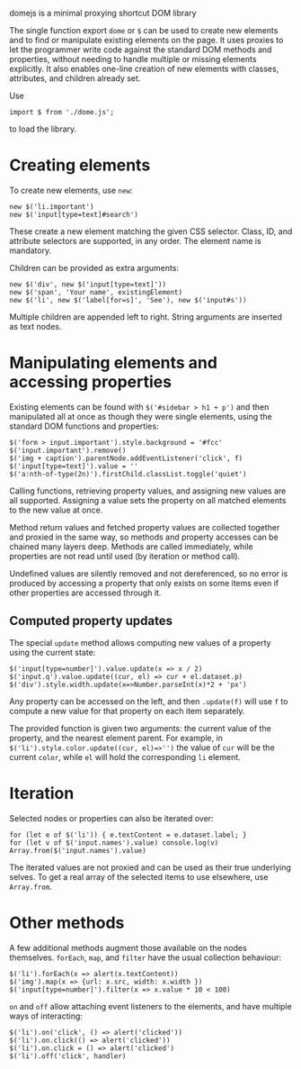 domejs is a minimal proxying shortcut DOM library

The single function export `dome` or `$` can be used to create
new elements and to find or manipulate existing elements on the
page. It uses proxies to let the programmer write code against
the standard DOM methods and properties, without needing to
handle multiple or missing elements explicitly. It also
enables one-line creation of new elements with classes,
attributes, and children already set.

Use

    import $ from './dome.js';
to load the library.

# Creating elements

To create new elements, use `new`:

    new $('li.important')
    new $('input[type=text]#search')
These create a new element matching the given CSS selector.
Class, ID, and attribute selectors are supported, in any order.
The element name is mandatory.

Children can be provided as extra arguments:

    new $('div', new $('input[type=text]'))
    new $('span', 'Your name', existingElement)
    new $('li', new $('label[for=s]', 'See'), new $('input#s'))
Multiple children are appended left to right. String arguments
are inserted as text nodes.

# Manipulating elements and accessing properties

Existing elements can be found with `$('#sidebar > h1 + p')`
and then manipulated all at once as though they were single
elements, using the standard DOM functions and properties:

    $('form > input.important').style.background = '#fcc'
    $('input.important').remove()
    $('img + caption').parentNode.addEventListener('click', f)
    $('input[type=text]').value = ''
    $('a:nth-of-type(2n)').firstChild.classList.toggle('quiet')
Calling functions, retrieving property values, and assigning
new values are all supported. Assigning a value sets the
property on all matched elements to the new value at once.

Method return values and fetched property values are collected
together and proxied in the same way, so methods and property
accesses can be chained many layers deep. Methods are called
immediately, while properties are not read until used (by
iteration or method call).

Undefined values are silently removed and not dereferenced, so
no error is produced by accessing a property that only exists
on some items even if other properties are accessed through it.

## Computed property updates

The special `update` method allows computing new values of a
property using the current state:

    $('input[type=number]').value.update(x => x / 2)
    $('input.q').value.update((cur, el) => cur + el.dataset.p)
    $('div').style.width.update(x=>Number.parseInt(x)*2 + 'px')
Any property can be accessed on the left, and then `.update(f)`
will use `f` to compute a new value for that property on each
item separately.

The provided function is given two arguments: the current value
of the property, and the nearest element parent. For example,
in `$('li').style.color.update((cur, el)=>'')` the value of
`cur` will be the current `color`, while `el` will hold the
corresponding `li` element.

# Iteration

Selected nodes or properties can also be iterated over:

    for (let e of $('li')) { e.textContent = e.dataset.label; }
    for (let v of $('input.names').value) console.log(v)
    Array.from($('input.names').value)
The iterated values are not proxied and can be used as their
true underlying selves. To get a real array of the selected
items to use elsewhere, use `Array.from`.

# Other methods

A few additional methods augment those available on the
nodes themselves. `forEach`, `map`, and `filter` have the usual
collection behaviour:

    $('li').forEach(x => alert(x.textContent))
    $('img').map(x => {url: x.src, width: x.width })
    $('input[type=number]').filter(x => x.value * 10 < 100)

`on` and `off` allow attaching event listeners to the elements,
and have multiple ways of interacting:

    $('li').on('click', () => alert('clicked'))
    $('li').on.click(() => alert('clicked'))
    $('li').on.click = () => alert('clicked')
    $('li').off('click', handler)
